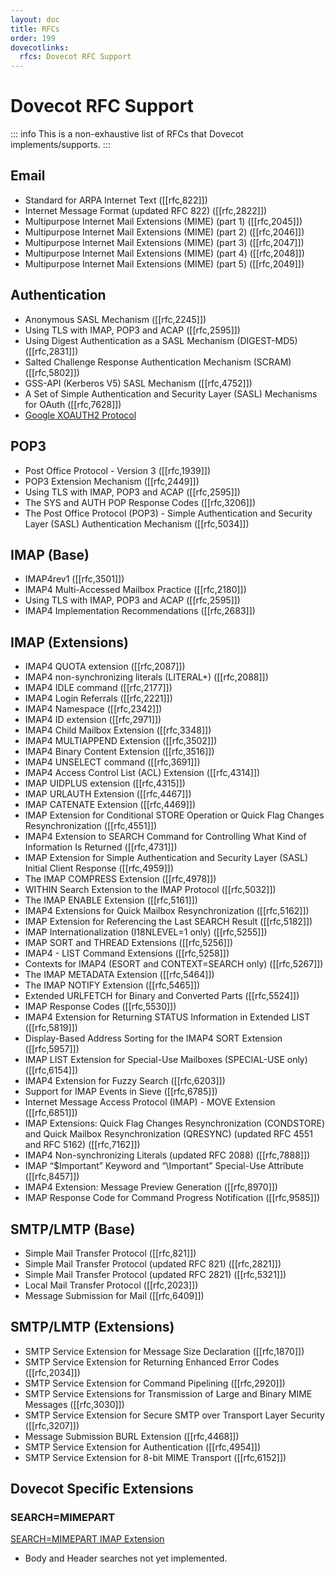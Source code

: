 ```yaml
---
layout: doc
title: RFCs
order: 199
dovecotlinks:
  rfcs: Dovecot RFC Support
---
```


# Dovecot RFC Support

::: info
This is a non-exhaustive list of RFCs that Dovecot implements/supports.
:::

## Email

- Standard for ARPA Internet Text ([[rfc,822]])
- Internet Message Format (updated RFC 822) ([[rfc,2822]])
- Multipurpose Internet Mail Extensions (MIME) (part 1) ([[rfc,2045]])
- Multipurpose Internet Mail Extensions (MIME) (part 2) ([[rfc,2046]])
- Multipurpose Internet Mail Extensions (MIME) (part 3) ([[rfc,2047]])
- Multipurpose Internet Mail Extensions (MIME) (part 4) ([[rfc,2048]])
- Multipurpose Internet Mail Extensions (MIME) (part 5) ([[rfc,2049]])

## Authentication

- Anonymous SASL Mechanism ([[rfc,2245]])
- Using TLS with IMAP, POP3 and ACAP ([[rfc,2595]])
- Using Digest Authentication as a SASL Mechanism (DIGEST-MD5) ([[rfc,2831]])
- Salted Challenge Response Authentication Mechanism (SCRAM) ([[rfc,5802]])
- GSS-API (Kerberos V5) SASL Mechanism ([[rfc,4752]])
- A Set of Simple Authentication and Security Layer (SASL) Mechanisms for
  OAuth ([[rfc,7628]])
- [Google XOAUTH2 Protocol](https://developers.google.com/gmail/xoauth2_protocol)

## POP3

- Post Office Protocol - Version 3 ([[rfc,1939]])
- POP3 Extension Mechanism ([[rfc,2449]])
- Using TLS with IMAP, POP3 and ACAP ([[rfc,2595]])
- The SYS and AUTH POP Response Codes ([[rfc,3206]])
- The Post Office Protocol (POP3) - Simple Authentication and Security
  Layer (SASL) Authentication Mechanism ([[rfc,5034]])

## IMAP (Base)

- IMAP4rev1 ([[rfc,3501]])
- IMAP4 Multi-Accessed Mailbox Practice ([[rfc,2180]])
- Using TLS with IMAP, POP3 and ACAP ([[rfc,2595]])
- IMAP4 Implementation Recommendations ([[rfc,2683]])

## IMAP (Extensions)

- IMAP4 QUOTA extension ([[rfc,2087]])
- IMAP4 non-synchronizing literals (LITERAL+) ([[rfc,2088]])
- IMAP4 IDLE command ([[rfc,2177]])
- IMAP4 Login Referrals ([[rfc,2221]])
- IMAP4 Namespace ([[rfc,2342]])
- IMAP4 ID extension ([[rfc,2971]])
- IMAP4 Child Mailbox Extension ([[rfc,3348]])
- IMAP4 MULTIAPPEND Extension ([[rfc,3502]])
- IMAP4 Binary Content Extension ([[rfc,3516]])
- IMAP4 UNSELECT command ([[rfc,3691]])
- IMAP4 Access Control List (ACL) Extension ([[rfc,4314]])
- IMAP UIDPLUS extension ([[rfc,4315]])
- IMAP URLAUTH Extension ([[rfc,4467]])
- IMAP CATENATE Extension ([[rfc,4469]])
- IMAP Extension for Conditional STORE Operation or Quick Flag Changes
  Resynchronization ([[rfc,4551]])
- IMAP4 Extension to SEARCH Command for Controlling What Kind of Information
  Is Returned ([[rfc,4731]])
- IMAP Extension for Simple Authentication and Security Layer (SASL) Initial
  Client Response ([[rfc,4959]])
- The IMAP COMPRESS Extension ([[rfc,4978]])
- WITHIN Search Extension to the IMAP Protocol ([[rfc,5032]])
- The IMAP ENABLE Extension ([[rfc,5161]])
- IMAP4 Extensions for Quick Mailbox Resynchronization ([[rfc,5162]])
- IMAP Extension for Referencing the Last SEARCH Result ([[rfc,5182]])
- IMAP Internationalization (I18NLEVEL=1 only) ([[rfc,5255]])
- IMAP SORT and THREAD Extensions ([[rfc,5256]])
- IMAP4 - LIST Command Extensions ([[rfc,5258]])
- Contexts for IMAP4 (ESORT and CONTEXT=SEARCH only) ([[rfc,5267]])
- The IMAP METADATA Extension ([[rfc,5464]])
- The IMAP NOTIFY Extension ([[rfc,5465]])
- Extended URLFETCH for Binary and Converted Parts ([[rfc,5524]])
- IMAP Response Codes ([[rfc,5530]])
- IMAP4 Extension for Returning STATUS Information in Extended LIST
  ([[rfc,5819]])
- Display-Based Address Sorting for the IMAP4 SORT Extension ([[rfc,5957]])
- IMAP LIST Extension for Special-Use Mailboxes (SPECIAL-USE only)
  ([[rfc,6154]])
- IMAP4 Extension for Fuzzy Search ([[rfc,6203]])
- Support for IMAP Events in Sieve ([[rfc,6785]])
- Internet Message Access Protocol (IMAP) - MOVE Extension ([[rfc,6851]])
- IMAP Extensions: Quick Flag Changes Resynchronization (CONDSTORE) and
  Quick Mailbox Resynchronization (QRESYNC) (updated RFC 4551 and RFC 5162)
  ([[rfc,7162]])
- IMAP4 Non-synchronizing Literals (updated RFC 2088) ([[rfc,7888]])
- IMAP “$Important” Keyword and “\\Important” Special-Use Attribute
  ([[rfc,8457]])
- IMAP4 Extension: Message Preview Generation ([[rfc,8970]])
- IMAP Response Code for Command Progress Notification ([[rfc,9585]])

## SMTP/LMTP (Base)

- Simple Mail Transfer Protocol ([[rfc,821]])
- Simple Mail Transfer Protocol (updated RFC 821) ([[rfc,2821]])
- Simple Mail Transfer Protocol (updated RFC 2821) ([[rfc,5321]])
- Local Mail Transfer Protocol ([[rfc,2023]])
- Message Submission for Mail ([[rfc,6409]])

## SMTP/LMTP (Extensions)

- SMTP Service Extension for Message Size Declaration ([[rfc,1870]])
- SMTP Service Extension for Returning Enhanced Error Codes ([[rfc,2034]])
- SMTP Service Extension for Command Pipelining ([[rfc,2920]])
- SMTP Service Extensions for Transmission of Large and Binary MIME Messages
  ([[rfc,3030]])
- SMTP Service Extension for Secure SMTP over Transport Layer Security
  ([[rfc,3207]])
- Message Submission BURL Extension ([[rfc,4468]])
- SMTP Service Extension for Authentication ([[rfc,4954]])
- SMTP Service Extension for 8-bit MIME Transport ([[rfc,6152]])

## Dovecot Specific Extensions

### SEARCH=MIMEPART

[SEARCH=MIMEPART IMAP Extension](/rfcs/draft-bosch-imap-search-mimepart-00.txt)

* Body and Header searches not yet implemented.
